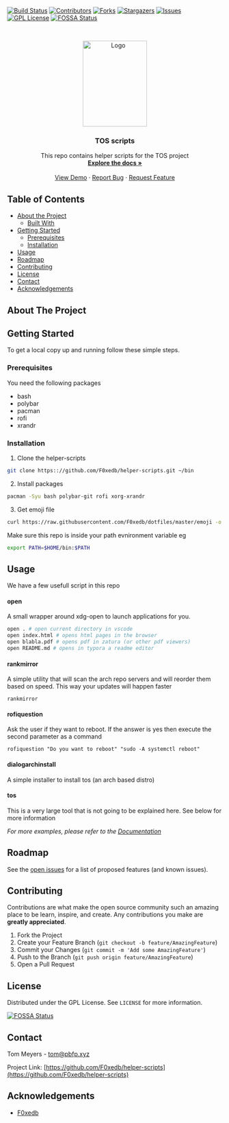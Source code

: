 [![Build Status](https://jenkins.pbfp.xyz/buildStatus/icon?job=tos-iso&style=flat-square&subject=iso+build)](https://jenkins.pbfp.xyz/job/tos-iso/)
[![Contributors][contributors-shield]][contributors-url]
[![Forks][forks-shield]][forks-url]
[![Stargazers][stars-shield]][stars-url]
[![Issues][issues-shield]][issues-url]
[![GPL License][license-shield]][license-url]
[![FOSSA Status](https://app.fossa.io/api/projects/git%2Bgithub.com%2FF0xedb%2Fhelper-scripts.svg?type=shield)](https://app.fossa.io/projects/git%2Bgithub.com%2FF0xedb%2Fhelper-scripts?ref=badge_shield)



<!-- PROJECT LOGO -->
<br />
<p align="center">
  <a href="https://github.com/F0xedb/helper-scripts">
    <img src="https://tos.pbfp.xyz/images/logo.svg" alt="Logo" width="150" height="200">
  </a>

  <h3 align="center">TOS scripts</h3>

  <p align="center">
    This repo contains helper scripts for the TOS project
    <br />
    <a href="https://github.com/F0xedb/helper-scripts"><strong>Explore the docs »</strong></a>
    <br />
    <br />
    <a href="https://github.com/F0xedb/helper-scripts">View Demo</a>
    ·
    <a href="https://github.com/F0xedb/helper-scripts/issues">Report Bug</a>
    ·
    <a href="https://github.com/F0xedb/helper-scripts/issues">Request Feature</a>
  </p>
</p>



<!-- TABLE OF CONTENTS -->
## Table of Contents

* [About the Project](#about-the-project)
  * [Built With](#built-with)
* [Getting Started](#getting-started)
  * [Prerequisites](#prerequisites)
  * [Installation](#installation)
* [Usage](#usage)
* [Roadmap](#roadmap)
* [Contributing](#contributing)
* [License](#license)
* [Contact](#contact)
* [Acknowledgements](#acknowledgements)



<!-- ABOUT THE PROJECT -->
## About The Project


<!-- GETTING STARTED -->
## Getting Started

To get a local copy up and running follow these simple steps.

### Prerequisites

You need the following packages

* bash
* polybar
* pacman
* rofi
* xrandr


### Installation
 
1. Clone the helper-scripts
```sh
git clone https:://github.com/F0xedb/helper-scripts.git ~/bin
```
2. Install packages
```sh
pacman -Syu bash polybar-git rofi xorg-xrandr
```
3. Get emoji file
```sh
curl https://raw.githubusercontent.com/F0xedb/dotfiles/master/emoji -o ~/.config/emoji
```

Make sure this repo is inside your path evnironment variable
eg

```bash
export PATH=$HOME/bin:$PATH
```



<!-- USAGE EXAMPLES -->
## Usage

We have a few usefull script in this repo

#### open
A small wrapper around xdg-open to launch applications for you.
```bash
open . # open current directory in vscode
open index.html # opens html pages in the browser
open blabla.pdf # opens pdf in zatura (or other pdf viewers)
open README.md # opens in typora a readme editor
```

#### rankmirror
A simple utility that will scan the arch repo servers and will reorder them based on speed. This way your updates will happen faster
```
rankmirror
```

#### rofiquestion
Ask the user if they want to reboot. If the answer is yes then execute the second parameter as a command

```
rofiquestion "Do you want to reboot" "sudo -A systemctl reboot"
```

#### dialogarchinstall
A simple installer to install tos (an arch based distro)

#### tos

This is a very large tool that is not going to be explained here.
See below for more information

_For more examples, please refer to the [Documentation](https://github.com/F0xedb/helper-scripts/wiki)_



<!-- ROADMAP -->
## Roadmap

See the [open issues](https://github.com/F0xedb/helper-scripts/issues) for a list of proposed features (and known issues).



<!-- CONTRIBUTING -->
## Contributing

Contributions are what make the open source community such an amazing place to be learn, inspire, and create. Any contributions you make are **greatly appreciated**.

1. Fork the Project
2. Create your Feature Branch (`git checkout -b feature/AmazingFeature`)
3. Commit your Changes (`git commit -m 'Add some AmazingFeature'`)
4. Push to the Branch (`git push origin feature/AmazingFeature`)
5. Open a Pull Request



<!-- LICENSE -->
## License

Distributed under the GPL License. See `LICENSE` for more information.



<!-- CONTACT -->

[![FOSSA Status](https://app.fossa.io/api/projects/git%2Bgithub.com%2FF0xedb%2Fhelper-scripts.svg?type=large)](https://app.fossa.io/projects/git%2Bgithub.com%2FF0xedb%2Fhelper-scripts?ref=badge_large)

## Contact

Tom Meyers - tom@pbfp.xyz

Project Link: [https://github.com/F0xedb/helper-scripts](https://github.com/F0xedb/helper-scripts)



<!-- ACKNOWLEDGEMENTS -->
## Acknowledgements

* [F0xedb](https://github.com/F0xedb/helper-scripts)





<!-- MARKDOWN LINKS & IMAGES -->
<!-- https://www.markdownguide.org/basic-syntax/#reference-style-links -->
[contributors-shield]: https://img.shields.io/github/contributors/F0xedb/helper-scripts.svg?style=flat-square
[contributors-url]: https://github.com/F0xedb/helper-scripts/graphs/contributors
[forks-shield]: https://img.shields.io/github/forks/F0xedb/helper-scripts.svg?style=flat-square
[forks-url]: https://github.com/F0xedb/helper-scripts/network/members
[stars-shield]: https://img.shields.io/github/stars/F0xedb/helper-scripts.svg?style=flat-square
[stars-url]: https://github.com/F0xedb/helper-scripts/stargazers
[issues-shield]: https://img.shields.io/github/issues/F0xedb/helper-scripts.svg?style=flat-square
[issues-url]: https://github.com/F0xedb/helper-scripts/issues
[license-shield]: https://img.shields.io/github/license/F0xedb/helper-scripts.svg?style=flat-square
[license-url]: https://github.com/F0xedb/helper-scripts/blob/master/LICENSE.txt
[product-screenshot]: https://tos.pbfp.xyz/images/logo.svg